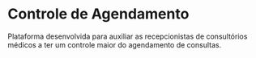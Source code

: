 # Controle de Agendamento
Plataforma desenvolvida para auxiliar as recepcionistas de consultórios médicos a ter um controle maior do agendamento de consultas.
